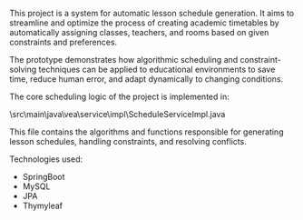 This project is a system for automatic lesson schedule generation.
It aims to streamline and optimize the process of creating academic timetables by automatically assigning classes, teachers, and rooms based on given constraints and preferences.

The prototype demonstrates how algorithmic scheduling and constraint-solving techniques can be applied to educational environments to save time, reduce human error, and adapt dynamically to changing conditions.

The core scheduling logic of the project is implemented in:

\src\main\java\vea\service\impl\ScheduleServiceImpl.java

This file contains the algorithms and functions responsible for generating lesson schedules, handling constraints, and resolving conflicts.

Technologies used:
- SpringBoot
- MySQL
- JPA 
- Thymyleaf
